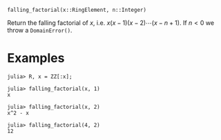 ```
falling_factorial(x::RingElement, n::Integer)
```

Return the falling factorial of $x$, i.e. $x(x - 1)(x - 2)\cdots (x - n + 1)$. If $n < 0$ we throw a `DomainError()`.

# Examples

```jldoctest
julia> R, x = ZZ[:x];

julia> falling_factorial(x, 1)
x

julia> falling_factorial(x, 2)
x^2 - x

julia> falling_factorial(4, 2)
12
```
